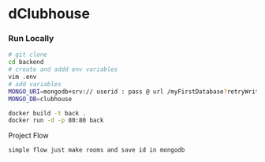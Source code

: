 # dClubhouse

### Run Locally

```bash
# git clone
cd backend
# create and addd env variables
vim .env
# add variables
MONGO_URI=mongodb+srv:// userid : pass @ url /myFirstDatabase?retryWrites=true&w=majority
MONGO_DB=clubhouse
```

```bash
docker build -t back .
docker run -d -p 80:80 back
```

Project Flow

```
simple flow just make rooms and save id in mongodb
```
